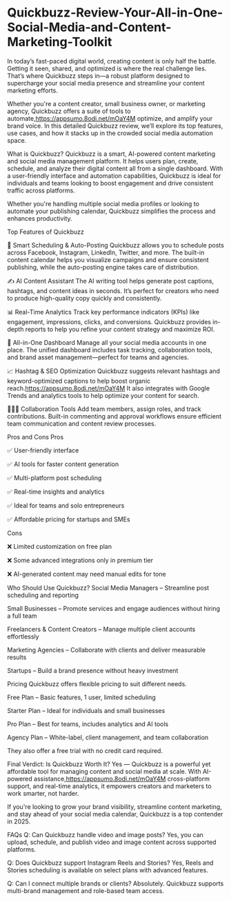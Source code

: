 # Quickbuzz-Review-Your-All-in-One-Social-Media-and-Content-Marketing-Toolkit


In today’s fast-paced digital world, creating content is only half the battle. Getting it seen, shared, and optimized is where the real challenge lies. That’s where Quickbuzz steps in—a robust platform designed to supercharge your social media presence and streamline your content marketing efforts.

Whether you're a content creator, small business owner, or marketing agency, Quickbuzz offers a suite of tools to automate,https://appsumo.8odi.net/mOaY4M optimize, and amplify your brand voice. In this detailed Quickbuzz review, we’ll explore its top features, use cases, and how it stacks up in the crowded social media automation space.

What is Quickbuzz?
Quickbuzz is a smart, AI-powered content marketing and social media management platform. It helps users plan, create, schedule, and analyze their digital content all from a single dashboard. With a user-friendly interface and automation capabilities, Quickbuzz is ideal for individuals and teams looking to boost engagement and drive consistent traffic across platforms.

Whether you're handling multiple social media profiles or looking to automate your publishing calendar, Quickbuzz simplifies the process and enhances productivity.

Top Features of Quickbuzz

📅 Smart Scheduling & Auto-Posting
Quickbuzz allows you to schedule posts across Facebook, Instagram, LinkedIn, Twitter, and more. The built-in content calendar helps you visualize campaigns and ensure consistent publishing, while the auto-posting engine takes care of distribution.

✍️ AI Content Assistant
The AI writing tool helps generate post captions, hashtags, and content ideas in seconds. It’s perfect for creators who need to produce high-quality copy quickly and consistently.

📊 Real-Time Analytics
Track key performance indicators (KPIs) like engagement, impressions, clicks, and conversions. Quickbuzz provides in-depth reports to help you refine your content strategy and maximize ROI.

🧰 All-in-One Dashboard
Manage all your social media accounts in one place. The unified dashboard includes task tracking, collaboration tools, and brand asset management—perfect for teams and agencies.

📈 Hashtag & SEO Optimization
Quickbuzz suggests relevant hashtags and keyword-optimized captions to help boost organic reach.https://appsumo.8odi.net/mOaY4M It also integrates with Google Trends and analytics tools to help optimize your content for search.

🧑‍🤝‍🧑 Collaboration Tools
Add team members, assign roles, and track contributions. Built-in commenting and approval workflows ensure efficient team communication and content review processes.

Pros and Cons
Pros

✅ User-friendly interface

✅ AI tools for faster content generation

✅ Multi-platform post scheduling

✅ Real-time insights and analytics

✅ Ideal for teams and solo entrepreneurs

✅ Affordable pricing for startups and SMEs

Cons

❌ Limited customization on free plan

❌ Some advanced integrations only in premium tier

❌ AI-generated content may need manual edits for tone

Who Should Use Quickbuzz?
Social Media Managers – Streamline post scheduling and reporting

Small Businesses – Promote services and engage audiences without hiring a full team

Freelancers & Content Creators – Manage multiple client accounts effortlessly

Marketing Agencies – Collaborate with clients and deliver measurable results

Startups – Build a brand presence without heavy investment

Pricing
Quickbuzz offers flexible pricing to suit different needs.

Free Plan – Basic features, 1 user, limited scheduling

Starter Plan – Ideal for individuals and small businesses

Pro Plan – Best for teams, includes analytics and AI tools

Agency Plan – White-label, client management, and team collaboration

They also offer a free trial with no credit card required.

Final Verdict: Is Quickbuzz Worth It?
Yes — Quickbuzz is a powerful yet affordable tool for managing content and social media at scale. With AI-powered assistance,https://appsumo.8odi.net/mOaY4M cross-platform support, and real-time analytics, it empowers creators and marketers to work smarter, not harder.

If you're looking to grow your brand visibility, streamline content marketing, and stay ahead of your social media calendar, Quickbuzz is a top contender in 2025.

FAQs
Q: Can Quickbuzz handle video and image posts?
Yes, you can upload, schedule, and publish video and image content across supported platforms.

Q: Does Quickbuzz support Instagram Reels and Stories?
Yes, Reels and Stories scheduling is available on select plans with advanced features.

Q: Can I connect multiple brands or clients?
Absolutely. Quickbuzz supports multi-brand management and role-based team access.

